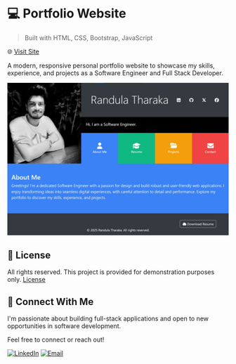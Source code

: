 # 💻 Portfolio Website

> Built with HTML, CSS, Bootstrap, JavaScript

🌐 [Visit Site](https://randulatharaka.github.io/Portfolio/)

A modern, responsive personal portfolio website to showcase my skills, experience, and projects as a Software Engineer and Full Stack Developer.

![Screens](img/projects/Portfolio.jpg)

## 📄 License

All rights reserved. This project is provided for demonstration purposes only. [License](LICENSE)

## 🤝 Connect With Me

I'm passionate about building full-stack applications and open to new opportunities in software development.

Feel free to connect or reach out!

[![LinkedIn](https://img.shields.io/badge/LinkedIn-Randula%20Tharaka-blue?style=flat-square&logo=linkedin)](https://www.linkedin.com/in/randula-tharaka-79a61a145/)
[![Email](https://img.shields.io/badge/Email-iamrandula%40gmail.com-red?style=flat-square&logo=gmail)](mailto:iamrandula@gmail.com)
